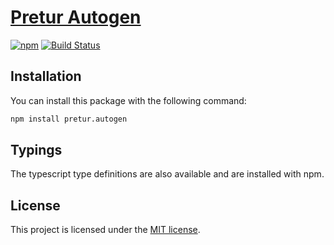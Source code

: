# [Pretur Autogen](https://github.com/pretur/pretur/tree/master/packages/pretur.autogen)
[![npm](https://badge.fury.io/js/pretur.autogen.svg)](https://badge.fury.io/js/pretur.autogen)
[![Build Status](https://travis-ci.org/pretur/pretur.svg?branch=master)](https://travis-ci.org/pretur/pretur)

## Installation

You can install this package with the following command:

```sh
npm install pretur.autogen
```

## Typings

The typescript type definitions are also available and are installed with npm.

## License
This project is licensed under the [MIT license](https://github.com/pretur/pretur/blob/master/LICENSE).
